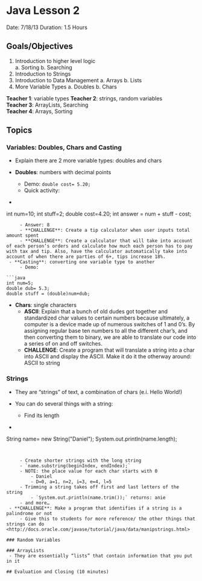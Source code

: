 # Java Lesson 2

Date: 7/18/13
Duration: 1.5 Hours

## Goals/Objectives
1. Introduction to higher level logic                                                                                            
    a. Sorting
    b. Searching
2. Introduction to Strings
3. Introduction to Data Management
    a. Arrays
    b. Lists
4. More Variable Types 
    a. Doubles
    b. Chars   

**Teacher 1**: variable types 
**Teacher 2**: strings, random variables  
**Teacher 3**: ArrayLists, Searching  
**Teacher 4**: Arrays, Sorting

## Topics

### Variables: Doubles, Chars and Casting
 - Explain there are 2 more variable types: doubles and chars 
 - **Doubles**: numbers with decimal points
     - Demo: `double cost= 5.20;`
     - Quick activity: 

 - ```java
int num=10; 
int stuff=2;
double cost=4.20;
int answer = num + stuff - cost; 
```
     - Answer: 8
     - **CHALLENGE**: Create a tip calculator when user inputs total amount spent 
     - **CHALLENGE**: Create a calculator that will take into account of each person’s orders and calculate how much each person has to pay with tax and tip. Also, have the calculator automatically take into account of when there are parties of 6+, tips increase 18%.  
 - **Casting**: converting one variable type to another 
     - Demo: 
	 
```java
int num=5; 
double dub= 5.3; 
double stuff = (double)num+dub;
```

 - **Chars**: single characters
     - **ASCII**: Explain that a bunch of old dudes got together and standardized char values to certain numbers because ultimately, a computer is a device made up of numerous switches of 1 and 0’s. By assigning regular base ten numbers to all the different char’s, and then converting them to binary, we are able to translate our code into a series of on and off switches.  
     - **CHALLENGE**: Create a program that will translate a string into a char into ASCII and display the ASCII. Make it do it the otherway around: ASCII to string


### Strings
 - They are “strings” of text, a combination of chars (e.i. Hello World!) 
 - You can do several things with a string:
     - Find its length 

 - ```java
String name= new String("Daniel"); 
System.out.println(name.length); 
```


     - Create shorter strings with the long string 
     - `name.substring(beginIndex, endIndex);`
     - NOTE: the place value for each char starts with 0 
         - Daniel 
         - D=0, a=1, n=2, i=3, e=4, l=5
     - Trimming a string takes off first and last letters of the string
         - `System.out.println(name.trim());` returns: anie 
     - and more…
 - **CHALLENGE**: Make a program that identifies if a string is a palindrome or not
     - Give this to students for more reference/ the other things that strings can do <http://docs.oracle.com/javase/tutorial/java/data/manipstrings.html>

### Random Variables

### ArrayLists
 - They are essentially “lists” that contain information that you put in it

## Evaluation and Closing (10 minutes)

